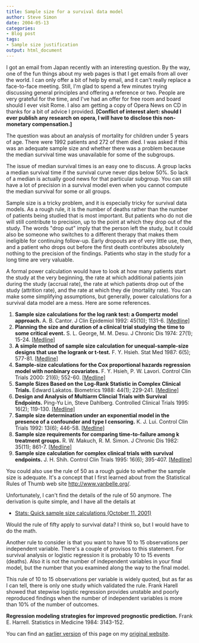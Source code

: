 ```yaml
---
title: Sample size for a survival data model
author: Steve Simon
date: 2004-05-13
categories:
- Blog post
tags:
- Sample size justification
output: html_document
---
```

I got an email from Japan recently with an interesting question. By the
way, one of the fun things about my web pages is that I get emails from
all over the world. I can only offer a bit of help by email, and it
can't really replace a face-to-face meeting. Still, I'm glad to spend
a few minutes trying discussing general principles and offering a
reference or two. People are very grateful for the time, and I've had
an offer for free room and board should I ever visit Rome. I also am
getting a copy of Opera News on CD in thanks for a bit of advice I
provided. **\[Conflict of interest alert: should I ever publish any
research on opera, I will have to disclose this non-monetary
compensation.\]**

The question was about an analysis of mortality for children under 5
years of age. There were 1992 patients and 272 of them died. I was asked
if this was an adequate sample size and whether there was a problem
because the median survival time was unavailable for some of the
subgroups.

The issue of median survival times is an easy one to discuss. A group
lacks a median survival time if the survival curve never dips below 50%.
So lack of a median is actually good news for that particular subgroup.
You can still have a lot of precision in a survival model even when you
cannot compute the median survival for some or all groups.

Sample size is a tricky problem, and it is especially tricky for
survival data models. As a rough rule, it is the number of deaths rather
than the number of patients being studied that is most important. But
patients who do not die will still contribute to precision, up to the
point at which they drop out of the study. The words "drop out" imply
that the person left the study, but it could also be someone who
switches to a different therapy that makes them ineligible for
continuing follow-up. Early dropouts are of very little use, then, and a
patient who drops out before the first death contributes absolutely
nothing to the precision of the findings. Patients who stay in the study
for a long time are very valuable.

A formal power calculation would have to look at how many patients start
the study at the very beginning, the rate at which additional patients
join during the study (accrual rate), the rate at which patients drop
out of the study (attrition rate), and the rate at which they die
(mortality rate). You can make some simplifying assumptions, but
generally, power calculations for a survival data model are a mess. Here
are some references.

1.  **Sample size calculations for the log rank test: a Gompertz model
    approach.** A. B. Cantor. J Clin Epidemiol 1992: 45(10); 1131-6.
    [\[Medline\]](http://www.ncbi.nlm.nih.gov/entrez/query.fcgi?cmd=Retrieve&db=PubMed&list_uids=1474409&dopt=Abstract)
2.  **Planning the size and duration of a clinical trial studying the
    time to some critical event.** S. L. George, M. M. Desu. J Chronic
    Dis 1974: 27(1); 15-24.
    [\[Medline\]](http://www.ncbi.nlm.nih.gov/entrez/query.fcgi?cmd=Retrieve&db=PubMed&list_uids=4592596&dopt=Abstract)
3.  **A simple method of sample size calculation for unequal-sample-size
    designs that use the logrank or t-test.** F. Y. Hsieh. Stat Med
    1987: 6(5); 577-81.
    [\[Medline\]](http://www.ncbi.nlm.nih.gov/entrez/query.fcgi?cmd=Retrieve&db=PubMed&list_uids=3659667&dopt=Abstract)
4.  **Sample-size calculations for the Cox proportional hazards
    regression model with nonbinary covariates.** F. Y. Hsieh, P. W.
    Lavori. Control Clin Trials 2000: 21(6); 552-60.
    [\[Medline\]](http://www.ncbi.nlm.nih.gov/entrez/query.fcgi?cmd=Retrieve&db=PubMed&list_uids=11146149&dopt=Abstract)
5.  **Sample Sizes Based on the Log-Rank Statistic in Complex Clinical
    Trials.** Edward Lakatos. Biometrics 1988: 44(1); 229-241.
    [\[Medline\]](http://www.ncbi.nlm.nih.gov/entrez/query.fcgi?cmd=Retrieve&db=PubMed&list_uids=3358991&dopt=Abstract)
6.  **Design and Analysis of Multiarm Clincial Trials with Survival
    Endpoints.** Ping-Yu Lin, Steve Dahlberg. Controlled Clinical Trials
    1995: 16(2); 119-130.
    [\[Medline\]](http://www.ncbi.nlm.nih.gov/entrez/query.fcgi?cmd=Retrieve&db=PubMed&list_uids=7789135&dopt=Abstract)
7.  **Sample size determination under an exponential model in the
    presence of a confounder and type I censoring.** K. J. Lui. Control
    Clin Trials 1992: 13(6); 446-58.
    [\[Medline\]](http://www.ncbi.nlm.nih.gov/entrez/query.fcgi?cmd=Retrieve&db=PubMed&list_uids=1334817&dopt=Abstract)
8.  **Sample size requirements for comparing time-to-failure among k
    treatment groups.** R. W. Makuch, R. M. Simon. J Chronic Dis 1982:
    35(11); 861-7.
    [\[Medline\]](http://www.ncbi.nlm.nih.gov/entrez/query.fcgi?cmd=Retrieve&db=PubMed&list_uids=7142364&dopt=Abstract)
9.  **Sample size calculation for complex clinical trials with survival
    endpoints.** J. H. Shih. Control Clin Trials 1995: 16(6); 395-407.
    [\[Medline\]](http://www.ncbi.nlm.nih.gov/entrez/query.fcgi?cmd=Retrieve&db=PubMed&list_uids=8720017&dopt=Abstract)

You could also use the rule of 50 as a rough guide to whether the sample
size is adequate. It's a concept that I first learned about from the
Statistical Rules of Thumb web site <http://www.vanbelle.org/>.

Unfortunately, I can't find the details of the rule of 50 anymore. The
derivation is quite simple, and I have all the details at

-   [Stats: Quick sample size calculations (October
    11, 2001)](../size/quick.asp)

Would the rule of fifty apply to survival data? I think so, but I would
have to do the math.

Another rule to consider is that you want to have 10 to 15 observations
per independent variable. There's a couple of provisos to this
statement. For survival analysis or logistic regression it is probably
10 to 15 events (deaths). Also it is not the number of independent
variables in your final model, but the number that you examined along
the way to the final model.

This rule of 10 to 15 observations per variable is widely quoted, but as
far as I can tell, there is only one study which validated the rule.
Frank Harell showed that stepwise logistic regression provides unstable
and poorly reproduced findings when the number of independent variables
is more than 10% of the number of outcomes.

**Regression modeling strategies for improved prognostic prediction.**
Frank E. Harrell. Statistics in Medicine 1984: 3143-152.

You can find an [earlier version](http://www.pmean.com/04/survival.html) of this page on my [original website](http://www.pmean.com/original_site.html).
